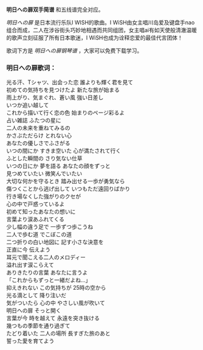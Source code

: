 

**明日への扉双手简谱** 和五线谱完全对应。

_明日への扉_ 是日本流行乐队I WISH的歌曲。I
WiSH由女主唱川岛爱及键盘手nao组合而成，二人在涉谷街头巧妙地相遇而共同组团，女主唱ai有如天使般清澈温暖的歌声立刻征服了所有日本歌迷，I
WiSH也成为诠释恋爱的最佳代言团体！

歌词下方是 _明日への扉钢琴谱_ ，大家可以免费下载学习。

### 明日への扉歌词：

光る汗、Tシャツ、出会った恋 誰よりも輝く君を見て  
初めての気持ちを見つけたよ 新たな旅が始まる  
雨上がり、気まぐれ、蒼い風 強い日差し  
いつか追い越して  
これから描いて行く恋の色 始まりのページ彩るよ  
占い雑誌 ふたつの星に  
二人の未来を重ねてみるの  
かさぶただらけ とれない心  
あなたの優しさでふさがる  
いつの間にか すきま空いた 心が満たされて行く  
ふとした瞬間の さり気ない仕草  
いつの日にか 夢を語る あなたの顔をずっと  
見つめていたい 微笑んでいたい  
大切な何かを守るとき 踏み出せる一歩が勇気なら  
傷つくことから逃げ出して いつもただ遠回りばかり  
行き場なくした強がりのクセが  
心の中で戸惑っているよ  
初めて知ったあなたの想いに  
言葉より涙あふれてくる  
少し幅の違う足で 一歩ずつ歩こうね  
二人で歩む道 でこぼこの道  
二つ折りの白い地図に 記す小さな決意を  
正直に今 伝えよう  
耳元で聞こえる二人のメロディー  
溢れ出す涙こらえて  
ありきたりの言葉 あなたに言うよ  
「これからもずっと一緒だよね…」  
抑えきれない この気持ちが 25時の空から  
光る滴として 降り注いだ  
気がついたら 心の中 やさしい風が吹いて  
明日への扉 そっと開く  
言葉が今 時を越えて 永遠を突き抜ける  
幾つもの季節を通り過ぎて  
たどり着いた 二人の場所 長すぎた旅のあと  
誓った愛を育てよう

